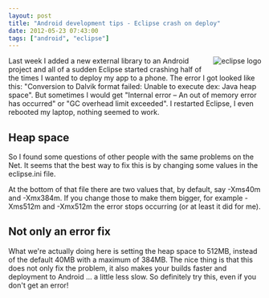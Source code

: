```yaml
---
layout: post
title: "Android development tips - Eclipse crash on deploy"
date: 2012-05-23 07:43:00
tags: ["android", "eclipse"]
---
```

<img style="float: right; margin: 0 0 5px 10px" alt="eclipse logo" src="{{ site.baseurl }}/files/images/2012/05/eclipse.png" />
Last week I added a new external library to an Android project and all of a sudden Eclipse started crashing half of the times I wanted to deploy my app to a phone. The error I got looked like this: "Conversion to Dalvik format failed: Unable to execute dex: Java heap space". But sometimes I would get "Internal error – An out of memory error has occurred" or "GC overhead limit exceeded". I restarted Eclipse, I even rebooted my laptop, nothing seemed to work.

## Heap space
So I found some questions of other people with the same problems on the Net. It seems that the best way to fix this is by changing some values in the eclipse.ini file.

At the bottom of that file there are two values that, by default, say -Xms40m and -Xmx384m. If you change those to make them bigger, for example -Xms512m and -Xmx512m the error stops occurring (or at least it did for me).

## Not only an error fix
What we're actually doing here is setting the heap space to 512MB, instead of the default 40MB with a maximum of 384MB. The nice thing is that this does not only fix the problem, it also makes your builds faster and deployment to Android ... a little less slow. So definitely try this, even if you don't get an error!
